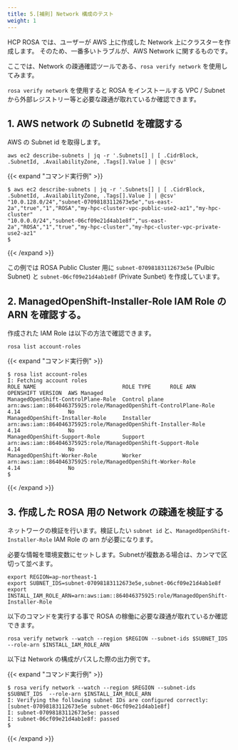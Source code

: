 ```yaml
---
title: 5.[補則] Network 構成のテスト
weight: 1
---
```


HCP ROSA では、ユーザーが AWS 上に作成した Network 上にクラスターを作成します。
そのため、一番多いトラブルが、AWS Network に関するものです。

ここでは、Network の疎通確認ツールである、`rosa verify network` を使用してみます。
  
`rosa verify network` を使用すると ROSA をインストールする VPC / Subnet から外部レジストリー等と必要な疎通が取れているか確認できます。

## 1. AWS network の SubnetId を確認する


AWS の Subnet id を取得します。

```tpl
aws ec2 describe-subnets | jq -r '.Subnets[] | [ .CidrBlock, .SubnetId, .AvailabilityZone, .Tags[].Value ] | @csv'
```

{{< expand "コマンド実行例" >}}

```tpl
$ aws ec2 describe-subnets | jq -r '.Subnets[] | [ .CidrBlock, .SubnetId, .AvailabilityZone, .Tags[].Value ] | @csv'
"10.0.128.0/24","subnet-07098183112673e5e","us-east-2a","true","1","ROSA","my-hpc-cluster-vpc-public-use2-az1","my-hpc-cluster"
"10.0.0.0/24","subnet-06cf09e21d4ab1e8f","us-east-2a","ROSA","1","true","my-hpc-cluster","my-hpc-cluster-vpc-private-use2-az1"
$
```
{{< /expand >}}

この例では ROSA Public Cluster 用に `subnet-07098183112673e5e` (Pulbic Subnet) と `subnet-06cf09e21d4ab1e8f` (Private Sunbet) を作成しています。


## 2. ManagedOpenShift-Installer-Role IAM Role の ARN を確認する。 


作成された IAM Role は以下の方法で確認できます。

```tpl
rosa list account-roles
```

{{< expand "コマンド実行例" >}}
```tpl
$ rosa list account-roles
I: Fetching account roles
ROLE NAME                           ROLE TYPE      ROLE ARN                                                           OPENSHIFT VERSION  AWS Managed
ManagedOpenShift-ControlPlane-Role  Control plane  arn:aws:iam::864046375925:role/ManagedOpenShift-ControlPlane-Role  4.14               No
ManagedOpenShift-Installer-Role     Installer      arn:aws:iam::864046375925:role/ManagedOpenShift-Installer-Role     4.14               No
ManagedOpenShift-Support-Role       Support        arn:aws:iam::864046375925:role/ManagedOpenShift-Support-Role       4.14               No
ManagedOpenShift-Worker-Role        Worker         arn:aws:iam::864046375925:role/ManagedOpenShift-Worker-Role        4.14               No
$ 
```
{{< /expand >}}


## 3. 作成した ROSA 用の Network の疎通を検証する

ネットワークの検証を行います。検証したい `subnet id` と、`ManagedOpenShift-Installer-Role` IAM Role の arn が必要になります。

必要な情報を環境変数にセットします。Subnetが複数ある場合は、カンマで区切って並べます。

```tpl
export REGION=ap-northeast-1
export SUBNET_IDS=subnet-07098183112673e5e,subnet-06cf09e21d4ab1e8f
export INSTALL_IAM_ROLE_ARN=arn:aws:iam::864046375925:role/ManagedOpenShift-Installer-Role
```

以下のコマンドを実行する事で ROSA の稼働に必要な疎通が取れているか確認できます。

```tpl
rosa verify network --watch --region $REGION --subnet-ids $SUBNET_IDS  --role-arn $INSTALL_IAM_ROLE_ARN
```

以下は Network の構成がパスした際の出力例です。

{{< expand "コマンド実行例" >}}
```tpl
$ rosa verify network --watch --region $REGION --subnet-ids $SUBNET_IDS  --role-arn $INSTALL_IAM_ROLE_ARN
I: Verifying the following subnet IDs are configured correctly: [subnet-07098183112673e5e subnet-06cf09e21d4ab1e8f]
I: subnet-07098183112673e5e: passed
I: subnet-06cf09e21d4ab1e8f: passed
$
```
{{< /expand >}}
